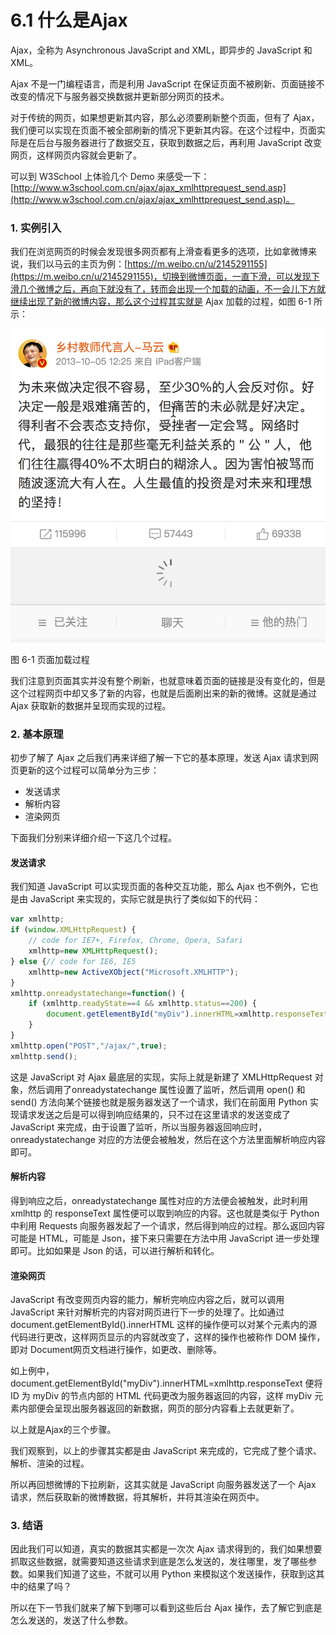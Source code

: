 # 6.1 什么是Ajax

Ajax，全称为 Asynchronous JavaScript and XML，即异步的 JavaScript 和 XML。

Ajax 不是一门编程语言，而是利用 JavaScript 在保证页面不被刷新、页面链接不改变的情况下与服务器交换数据并更新部分网页的技术。

对于传统的网页，如果想更新其内容，那么必须要刷新整个页面，但有了 Ajax，我们便可以实现在页面不被全部刷新的情况下更新其内容。在这个过程中，页面实际是在后台与服务器进行了数据交互，获取到数据之后，再利用 JavaScript 改变网页，这样网页内容就会更新了。

可以到 W3School 上体验几个 Demo 来感受一下：[http://www.w3school.com.cn/ajax/ajax_xmlhttprequest_send.asp](http://www.w3school.com.cn/ajax/ajax_xmlhttprequest_send.asp)。

### 1. 实例引入

我们在浏览网页的时候会发现很多网页都有上滑查看更多的选项，比如拿微博来说，我们以马云的主页为例：[https://m.weibo.cn/u/2145291155](https://m.weibo.cn/u/2145291155)，切换到微博页面，一直下滑，可以发现下滑几个微博之后，再向下就没有了，转而会出现一个加载的动画，不一会儿下方就继续出现了新的微博内容，那么这个过程其实就是 Ajax 加载的过程，如图 6-1 所示：

![](./pictures/6-1.jpg)

图 6-1 页面加载过程

我们注意到页面其实并没有整个刷新，也就意味着页面的链接是没有变化的，但是这个过程网页中却又多了新的内容，也就是后面刷出来的新的微博。这就是通过 Ajax 获取新的数据并呈现而实现的过程。

### 2. 基本原理

初步了解了 Ajax 之后我们再来详细了解一下它的基本原理，发送 Ajax 请求到网页更新的这个过程可以简单分为三步：

* 发送请求
* 解析内容
* 渲染网页

下面我们分别来详细介绍一下这几个过程。

#### 发送请求

我们知道 JavaScript 可以实现页面的各种交互功能，那么 Ajax 也不例外，它也是由 JavaScript 来实现的，实际它就是执行了类似如下的代码：

```js
var xmlhttp;
if (window.XMLHttpRequest) {
    // code for IE7+, Firefox, Chrome, Opera, Safari
    xmlhttp=new XMLHttpRequest();
} else {// code for IE6, IE5
    xmlhttp=new ActiveXObject("Microsoft.XMLHTTP");
}
xmlhttp.onreadystatechange=function() {
    if (xmlhttp.readyState==4 && xmlhttp.status==200) {
        document.getElementById("myDiv").innerHTML=xmlhttp.responseText;
    }
}
xmlhttp.open("POST","/ajax/",true);
xmlhttp.send();
```

这是 JavaScript 对 Ajax 最底层的实现，实际上就是新建了 XMLHttpRequest 对象，然后调用了onreadystatechange 属性设置了监听，然后调用 open() 和 send() 方法向某个链接也就是服务器发送了一个请求，我们在前面用 Python 实现请求发送之后是可以得到响应结果的，只不过在这里请求的发送变成了 JavaScript 来完成，由于设置了监听，所以当服务器返回响应时，onreadystatechange 对应的方法便会被触发，然后在这个方法里面解析响应内容即可。

#### 解析内容

得到响应之后，onreadystatechange 属性对应的方法便会被触发，此时利用 xmlhttp 的 responseText 属性便可以取到响应的内容。这也就是类似于 Python 中利用 Requests 向服务器发起了一个请求，然后得到响应的过程。那么返回内容可能是 HTML，可能是 Json，接下来只需要在方法中用 JavaScript 进一步处理即可。比如如果是 Json 的话，可以进行解析和转化。

#### 渲染网页

JavaScript 有改变网页内容的能力，解析完响应内容之后，就可以调用 JavaScript 来针对解析完的内容对网页进行下一步的处理了。比如通过document.getElementById().innerHTML 这样的操作便可以对某个元素内的源代码进行更改，这样网页显示的内容就改变了，这样的操作也被称作 DOM 操作，即对 Document网页文档进行操作，如更改、删除等。

如上例中，document.getElementById("myDiv").innerHTML=xmlhttp.responseText 便将 ID 为 myDiv 的节点内部的 HTML 代码更改为服务器返回的内容，这样 myDiv 元素内部便会呈现出服务器返回的新数据，网页的部分内容看上去就更新了。

以上就是Ajax的三个步骤。

我们观察到，以上的步骤其实都是由 JavaScript 来完成的，它完成了整个请求、解析、渲染的过程。

所以再回想微博的下拉刷新，这其实就是 JavaScript 向服务器发送了一个 Ajax 请求，然后获取新的微博数据，将其解析，并将其渲染在网页中。

### 3. 结语

因此我们可以知道，真实的数据其实都是一次次 Ajax 请求得到的，我们如果想要抓取这些数据，就需要知道这些请求到底是怎么发送的，发往哪里，发了哪些参数。如果我们知道了这些，不就可以用 Python 来模拟这个发送操作，获取到这其中的结果了吗？

所以在下一节我们就来了解下到哪可以看到这些后台 Ajax 操作，去了解它到底是怎么发送的，发送了什么参数。
